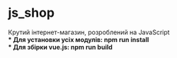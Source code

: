 # js_shop
Крутий інтернет-магазин, розроблений на JavaScript
<br>
<b>* Для установки усіх модулів: npm run install</b>
<br>
<b>* Для збірки vue.js: npm run build</b>
